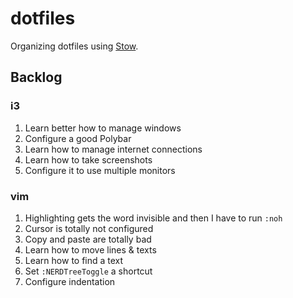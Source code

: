 # dotfiles

Organizing dotfiles using [Stow](https://www.gnu.org/software/stow/).

## Backlog
### i3
1. Learn better how to manage windows
2. Configure a good Polybar
3. Learn how to manage internet connections
4. Learn how to take screenshots
5. Configure it to use multiple monitors
### vim
1. Highlighting gets the word invisible and then I have to run `:noh`
2. Cursor is totally not configured
3. Copy and paste are totally bad
4. Learn how to move lines & texts
5. Learn how to find a text
6. Set `:NERDTreeToggle` a shortcut
7. Configure indentation
